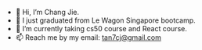 - 👋 Hi, I’m Chang Jie.
- 👀 I just graduated from Le Wagon Singapore bootcamp.
- 🌱 I’m currently taking cs50 course and React course.
- 📫 Reach me by my email: tan7cj@gmail.com

<!---
Changjie96/Changjie96 is a ✨ special ✨ repository because its `README.md` (this file) appears on your GitHub profile.
You can click the Preview link to take a look at your changes.
--->
